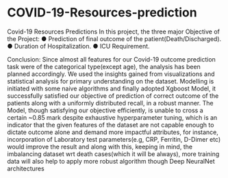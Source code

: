 # COVID-19-Resources-prediction
Covid-19 Resources Predictions
In this project, the three major Objective of the Project:
● Prediction of final outcome of the patient(Death/Discharged).
● Duration of Hospitalization.
● ICU Requirement.

Conclusion:
Since almost all features for our Covid-19 outcome prediction task were of the
categorical type(except age), the analysis has been planned accordingly. We used the
insights gained from visualizations and statistical analysis for primary understanding on
the dataset. Modelling is initiated with some naive algorithms and finally adopted
Xgboost Model, it successfully satisfied our objective of prediction of correct outcome of
the patients along with a uniformly distributed recall, in a robust manner. The Model,
though satisfying our objective efficiently, is unable to cross a certain ~0.85 mark
despite exhaustive hyperparameter tuning, which is an indicator that the given features
of the dataset are not capable enough to dictate outcome alone and demand more
impactful attributes, for instance, incorporation of Laboratory test parameters(e.g, CRP,
Ferritin, D-Dimer etc) would improve the result and along with this, keeping in mind, the
imbalancing dataset wrt death cases(which it will be always), more training data will also
help to apply more robust algorithm though Deep NeuralNet architectures
